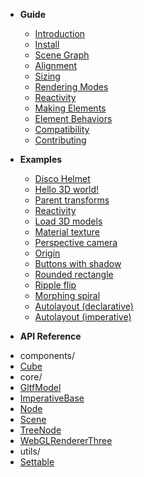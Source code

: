 - **Guide**

  - [Introduction](/)
  - [Install](/guide/install)
  - [Scene Graph](/guide/scene-graph)
  - [Alignment](/guide/alignment)
  - [Sizing](/guide/sizing)
  - [Rendering Modes](/guide/rendering-modes)
  - [Reactivity](/guide/reactivity)
  - [Making Elements](/guide/making-elements)
  - [Element Behaviors](/guide/element-behaviors)
  - [Compatibility](/guide/compatibility)
  - [Contributing](/guide/contributing)

- **Examples**

  - [Disco Helmet](/examples/disco-helmet.md ':class=no-sublist')
  - [Hello 3D world!](/examples/hello3d.md ':class=no-sublist')
  - [Parent transforms](/examples/parent-transforms.md ':class=no-sublist')
  - [Reactivity](/examples/reactivity.md ':class=no-sublist')
  - [Load 3D models](/examples/obj-model.md ':class=no-sublist')
  - [Material texture](/examples/material-texture.md ':class=no-sublist')
  - [Perspective camera](/examples/perspective-camera.md ':class=no-sublist')
  - [Origin](/examples/origin.md ':class=no-sublist')
  - [Buttons with shadow](/examples/buttons-with-shadow.md ':class=no-sublist')
  - [Rounded rectangle](/examples/rounded-rectangle.md ':class=no-sublist')
  - [Ripple flip](/examples/ripple-flip.md ':class=no-sublist')
  - [Morphing spiral](/examples/spiral.md ':class=no-sublist')
  - [Autolayout (declarative)](/examples/autolayout-declarative.md ':class=no-sublist')
  - [Autolayout (imperative)](/examples/autolayout-imperative.md ':class=no-sublist')
    <!-- Uncomment these for testing. -->
    <!-- - [Shadow DOM](/examples/shadow-dom.md ':class=no-sublist') -->
    <!-- - [Shadow DOM](/examples/shadow-dom-2.md ':class=no-sublist') -->

* **API Reference**

<!-- __API_AUTOGENERATED_BEGIN__ -->

- components/
- [Cube](/api/components/Cube.md)
- core/
- [GltfModel](/api/core/GltfModel.md)
- [ImperativeBase](/api/core/ImperativeBase.md)
- [Node](/api/core/Node.md)
- [Scene](/api/core/Scene.md)
- [TreeNode](/api/core/TreeNode.md)
- [WebGLRendererThree](/api/core/WebGLRendererThree.md)
- utils/
- [Settable](/api/utils/Settable.md)

<!-- __API_AUTOGENERATED_END__ -->

<!-- -   [Miscellaneous Notes](/notes.md) -->
